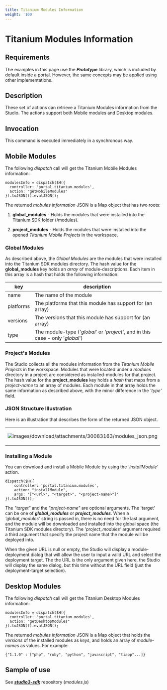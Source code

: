 ```yaml
---
title: Titanium Modules Information
weight: '100'
---
```


# Titanium Modules Information

## Requirements

The examples in this page use the _**Prototype**_ library, which is included by default inside a portal. However, the same concepts may be applied using other implementations.

## Description

These set of actions can retrieve a Titanium Modules information from the Studio. The actions support both Mobile modules and Desktop modules.

## Invocation

This command is executed immediately in a synchronous way.

## Mobile Modules

The following _dispatch_ call will get the Titanium Mobile Modules information:

```
modulesInfo = dispatch($H({
  controller: 'portal.titanium.modules',
  action: "getMobileModules"
}).toJSON()).evalJSON();
```

The returned _mobules information_ JSON is a Map object that has two roots:

1. **global\_modules** - Holds the modules that were installed into the Titanium SDK folder (<sdk-dir>/modules).

2. **project\_modules** - Holds the modules that were installed into the opened _Titanium Mobile Projects_ in the workspace.

### Global Modules

As described above, the _Global Modules_ are the modules that were installed into the Titanium SDK modules directory.
The hash value for the **global\_modules** key holds an _array_ of module-descriptions. Each item in this array is a hash that holds the following information:

| key | description |
| --- | --- |
| name | The name of the module |
| platforms | The platforms that this module has support for (an array) |
| versions | The versions that this module has support for (an array) |
| type | The module-type ('_global_' or '_project_', and in this case - only '_global_') |

### Project's Modules

The Studio collects all the modules information from the _Titanium Mobile Projects_ in the workspace. Modules that were located under a _modules_ directory in a project are considered as installed-modules for that project.
The hash value for the **project\_modules** key holds a _hash_ that maps from a _project-name_ to an array of modules. Each module in that array holds the same information as described above, with the minor difference in the _'type'_ field.

### JSON Structure Illustration

Here is an illustration that describes the form of the returned JSON object.

<table class="confluenceTable"><thead class=" "></thead><tfoot class=" "></tfoot><tbody class=" "><tr><td class="confluenceTd" rowspan="1" colspan="1"><p><img src="images/download/attachments/30083163/modules_json.png" alt="images/download/attachments/30083163/modules_json.png" class="confluence-embedded-image image-left"></p></td></tr></tbody></table>

### Installing a Module

You can download and install a Mobile Module by using the _'installModule'_ action.

```
dispatch($H({
    controller: 'portal.titanium.modules',
    action: "installModule",
    args: '["<url>", "<target>", "<project-name>"]'
}).toJSON());
```

The _"target"_ and the _"project-name"_ are optional arguments.
The 'target' can be one of _**global\_modules**_ or _**project\_modules**_.
When a _'global\_modules'_ string is passed in, there is no need for the last argument, and the module will be downloaded and installed into the global space (the Titanium SDK modules directory).
The _'project\_modules'_ argument required a third argument that specify the project name that the module will be deployed into.

When the given URL is null or empty, the Studio will display a module-deployment dialog that will allow the user to input a valid URL and select the deployment target. The the URL is the only argument given here, the Studio will display the same dialog, but this time without the URL field (just the deployment-target selection).

## Desktop Modules

The following _dispatch_ call will get the Titanium Desktop Modules information:

```
modulesInfo = dispatch($H({
  controller: 'portal.titanium.modules',
  action: "getDesktopModules"
}).toJSON()).evalJSON();
```

The returned _mobules information_ JSON is a Map object that holds the _versions_ of the installed modules as _keys_, and holds an array of _module-names_ as values.
For example:

```
{"1.1.0" : ["php", "ruby", "python", "javascript", "tiapp"...]}
```

## Sample of use

See _**[studio3-sdk](https://github.com/aptana/studio3-sdk)**_ repository (_modules.js_)
